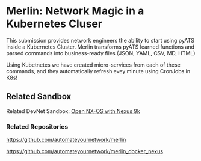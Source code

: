 Merlin: Network Magic in a Kubernetes Cluser 
=====================================
This submission provides network engineers the ability to start using pyATS inside a Kubernetes Cluster. Merlin transforms pyATS learned functions and parsed commands into business-ready files (JSON, YAML, CSV, MD, HTML)

Using Kubetnetes we have created micro-services from each of these commands, and they automatically refresh evey minute using CronJobs in K8s! 

## Related Sandbox
Related DevNet Sandbox:
[Open NX-OS with Nexus 9k](https://devnetsandbox.cisco.com/RM/Diagram/Index/0e22761d-f813-415d-a557-24fa0e17ab50?diagramType=Topology)

### Related Repositories
https://github.com/automateyournetwork/merlin

https://github.com/automateyournetwork/merlin_docker_nexus
